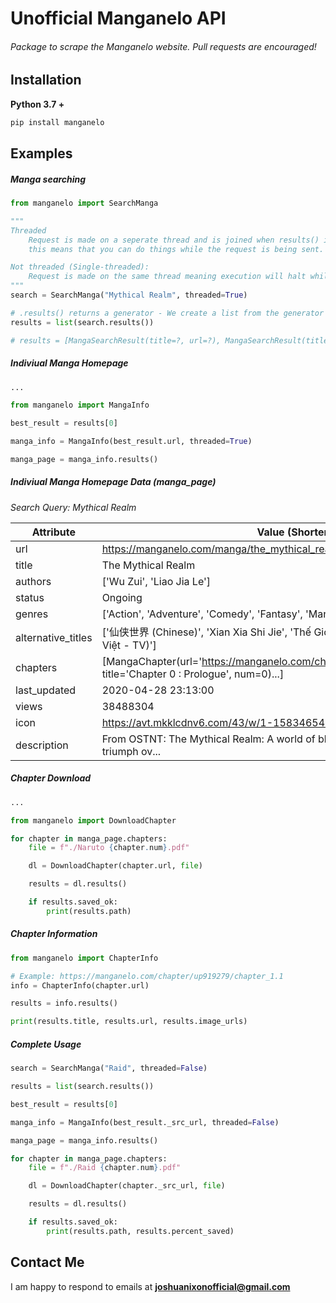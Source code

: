 # Unofficial Manganelo API

###### Package to scrape the Manganelo website. Pull requests are encouraged!

Installation
-
**Python 3.7 +**
```cmd
pip install manganelo
```

Examples
-

##### Manga searching
```python
from manganelo import SearchManga

"""
Threaded
    Request is made on a seperate thread and is joined when results() is called, 
    this means that you can do things while the request is being sent.

Not threaded (Single-threaded):
    Request is made on the same thread meaning execution will halt while it is sent
"""
search = SearchManga("Mythical Realm", threaded=True)

# .results() returns a generator - We create a list from the generator here
results = list(search.results())

# results = [MangaSearchResult(title=?, url=?), MangaSearchResult(title=?, url=?)]
```

##### Indiviual Manga Homepage
```python
...

from manganelo import MangaInfo

best_result = results[0]

manga_info = MangaInfo(best_result.url, threaded=True)

manga_page = manga_info.results()
```

##### Indiviual Manga Homepage Data (manga_page)

*Search Query: Mythical Realm*

Attribute | Value (Shortened)
--- | ---
url                | https://manganelo.com/manga/the_mythical_realm
title              | The Mythical Realm
authors            | ['Wu Zui', 'Liao Jia Le']
status             | Ongoing
genres             | ['Action', 'Adventure', 'Comedy', 'Fantasy', 'Manhua', 'Martial arts', 'Shounen']
alternative_titles | ['仙侠世界 (Chinese)', 'Xian Xia Shi Jie', 'Thế Giới Tiên Hiệp (Vietnamese - Tiếng Việt - TV)']
chapters           | [MangaChapter(url='https://manganelo.com/chapter/the_mythical_realm/chapter_0', title='Chapter 0 : Prologue', num=0)...]
last_updated       | 2020-04-28 23:13:00
views              | 38488304
icon               | https://avt.mkklcdnv6.com/43/w/1-1583465436.jpg
description        | From OSTNT: The Mythical Realm: A world of blood, a world where the strong triumph ov...

##### Chapter Download
```python
...

from manganelo import DownloadChapter

for chapter in manga_page.chapters:
	file = f"./Naruto {chapter.num}.pdf"

	dl = DownloadChapter(chapter.url, file)

	results = dl.results()

	if results.saved_ok:
		print(results.path)
```

##### Chapter Information
```python
from manganelo import ChapterInfo

# Example: https://manganelo.com/chapter/up919279/chapter_1.1
info = ChapterInfo(chapter.url)

results = info.results()

print(results.title, results.url, results.image_urls)
```

##### Complete Usage
```python
search = SearchManga("Raid", threaded=False)

results = list(search.results())

best_result = results[0]

manga_info = MangaInfo(best_result._src_url, threaded=False)

manga_page = manga_info.results()

for chapter in manga_page.chapters:
	file = f"./Raid {chapter.num}.pdf"

	dl = DownloadChapter(chapter._src_url, file)

	results = dl.results()

	if results.saved_ok:
		print(results.path, results.percent_saved)
```

Contact Me
-
I am happy to respond to emails at **joshuanixonofficial@gmail.com**